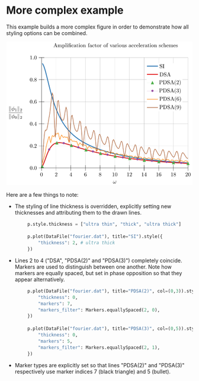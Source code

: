 # More complex example

This example builds a more complex figure in order to demonstrate how all
styling options can be combined.

<img src="fourier.svg?raw=true&sanitize=true"/>

Here are a few things to note:

- The styling of line thickness is overridden, explicitly setting new
  thicknesses and attributing them to the drawn lines.
  <!---plotz include("plot.py", "# thickness", "    ") -->
```python
        p.style.thickness = ["ultra thin", "thick", "ultra thick"]
    
        p.plot(DataFile("fourier.dat"), title="SI").style({
            "thickness": 2, # ultra thick
        })
```
  <!---plotz end -->

- Lines 2 to 4 ("DSA", "PDSA(2)" and "PDSA(3)") completely coincide. Markers are
  used to distinguish between one another. Note how markers are equally spaced,
  but set in phase opposition so that they appear alternatively.
  <!---plotz include("plot.py", "# markers", "    ") -->
```python
        p.plot(DataFile("fourier.dat"), title="PDSA(2)", col=(0,3)).style({
            "thickness": 0,
            "markers": 7,
            "markers_filter": Markers.equallySpaced(2, 0),
        })
    
        p.plot(DataFile("fourier.dat"), title="PDSA(3)", col=(0,5)).style({
            "thickness": 0,
            "markers": 5,
            "markers_filter": Markers.equallySpaced(2, 1),
        })
```
  <!---plotz end -->
 
- Marker types are explicitly set so that lines "PDSA(2)" and "PDSA(3)"
  respectively use marker indices 7 (black triangle) and 5 (bullet).
  
